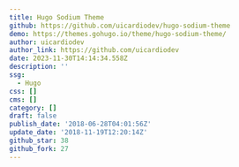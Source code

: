 ```yaml
---
title: Hugo Sodium Theme
github: https://github.com/uicardiodev/hugo-sodium-theme
demo: https://themes.gohugo.io/theme/hugo-sodium-theme/
author: uicardiodev
author_link: https://github.com/uicardiodev
date: 2023-11-30T14:14:34.558Z
description: ''
ssg:
  - Hugo
css: []
cms: []
category: []
draft: false
publish_date: '2018-06-28T04:01:56Z'
update_date: '2018-11-19T12:20:14Z'
github_star: 38
github_fork: 27
---
```

